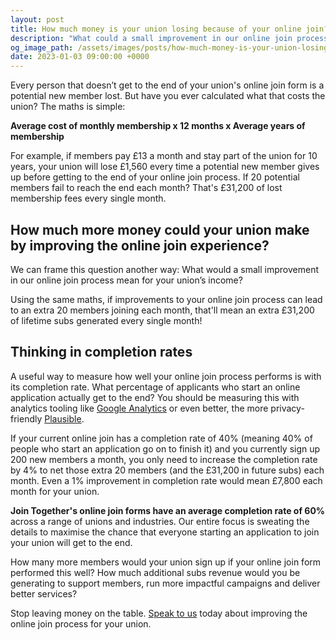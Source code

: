 ```yaml
---
layout: post
title: How much money is your union losing because of your online join?
description: "What could a small improvement in our online join process mean for your union's income?"
og_image_path: /assets/images/posts/how-much-money-is-your-union-losing-social.jpg
date: 2023-01-03 09:00:00 +0000
---
```


Every person that doesn’t get to the end of your union's online join form is a potential new member lost. But have you ever calculated what that costs the union? The maths is simple:

**Average cost of monthly membership x 12 months x Average years of membership**

For example, if members pay £13 a month and stay part of the union for 10 years, your union will lose £1,560 every time a potential new member gives up before getting to the end of your online join process. If 20 potential members fail to reach the end each month? That's £31,200 of lost membership fees every single month.

## How much more money could your union make by improving the online join experience?

We can frame this question another way: What would a small improvement in our online join process mean for your union’s income?

Using the same maths, if improvements to your online join process can lead to an extra 20 members joining each month, that'll mean an extra £31,200 of lifetime subs generated every single month!

## Thinking in completion rates

A useful way to measure how well your online join process performs is with its completion rate. What percentage of applicants who start an online application actually get to the end? You should be measuring this with analytics tooling like [Google Analytics](https://analytics.google.com) or even better, the more privacy-friendly [Plausible](https://plausible.io).

If your current online join has a completion rate of 40% (meaning 40% of people who start an application go on to finish it) and you currently sign up 200 new members a month, you only need to increase the completion rate by 4% to net those extra 20 members (and the £31,200 in future subs) each month. Even a 1% improvement in completion rate would mean £7,800 each month for your union.

**Join Together's online join forms have an average completion rate of 60%** across a range of unions and industries. Our entire focus is sweating the details to maximise the chance that everyone starting an application to join your union will get to the end.

How many more members would your union sign up if your online join form performed this well? How much additional subs revenue would you be generating to support members, run more impactful campaigns and deliver better services?

Stop leaving money on the table. [Speak to us](https://calendly.com/join-together/hello) today about improving the online join process for your union.
